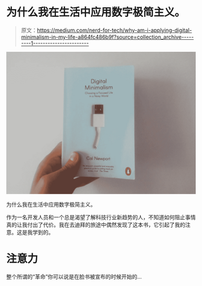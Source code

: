 # 为什么我在生活中应用数字极简主义。

> 原文：<https://medium.com/nerd-for-tech/why-am-i-applying-digital-minimalism-in-my-life-a864fc486b9f?source=collection_archive---------1----------------------->

![](img/3de593b9df0eb7b2f031e93b11c7dcd6.png)

为什么我在生活中应用数字极简主义。

作为一名开发人员和一个总是渴望了解科技行业新趋势的人，不知道如何阻止事情真的让我付出了代价。我在去迪拜的旅途中偶然发现了这本书，它引起了我的注意。这是我学到的。

# 注意力

整个所谓的“革命”你可以说是在脸书被宣布的时候开始的…